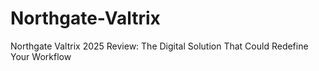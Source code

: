 # Northgate-Valtrix
Northgate Valtrix 2025 Review: The Digital Solution That Could Redefine Your Workflow

